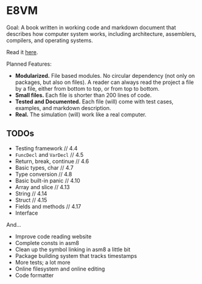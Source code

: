 # E8VM

Goal: A book written in working code and markdown document that
describes how computer system works, including architecture,
assemblers, compilers, and operating systems.

Read it [here](http://8k.lonnie.io).

Planned Features:

- **Modularized.** File based modules. No circular dependency (not only on packages,
  but also on files). A reader can always read the project a file by
  a file, either from bottom to top, or from top to bottom.
- **Small files.** Each file is shorter than 200 lines of code.
- **Tested and Documented.**
  Each file (will) come with test cases, examples, and markdown description.
- **Real.** The simulation (will) work like a real computer.

## TODOs

- Testing framework         // 4.4
- `FuncDecl` and `VarDecl`  // 4.5
- Return, break, continue   // 4.6
- Basic types, char         // 4.7
- Type conversion           // 4.8
- Basic built-in panic      // 4.10
- Array and slice			// 4.13
- String					// 4.14
- Struct					// 4.15
- Fields and methods		// 4.17
- Interface					

And...

- Improve code reading website
- Complete consts in asm8
- Clean up the symbol linking in asm8 a little bit
- Package building system that tracks timestamps
- More tests; a lot more
- Online filesystem and online editing
- Code formatter
